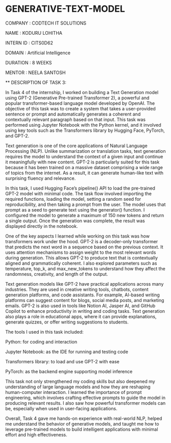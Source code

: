 # GENERATIVE-TEXT-MODEL

COMPANY : CODTECH IT SOLUTIONS

NAME : KODURU LOHITHA

INTERN ID : CITS0D62

DOMAIN : Artificial Intelligence

DURATION : 8 WEEKS

MENTOR : NEELA SANTOSH

** DESCRIPTION OF TASK 3:

In Task 4 of the internship, I worked on building a Text Generation model using GPT-2 (Generative Pre-trained Transformer 2), a powerful and popular transformer-based language model developed by OpenAI. The objective of this task was to create a system that takes a user-provided sentence or prompt and automatically generates a coherent and contextually relevant paragraph based on that input. This task was performed using Jupyter Notebook with the Python kernel, and it involved using key tools such as the Transformers library by Hugging Face, PyTorch, and GPT-2.

Text generation is one of the core applications of Natural Language Processing (NLP). Unlike summarization or translation tasks, text generation requires the model to understand the context of a given input and continue it meaningfully with new content. GPT-2 is particularly suited for this task because it has been trained on a massive dataset comprising a wide range of topics from the internet. As a result, it can generate human-like text with surprising fluency and relevance.

In this task, I used Hugging Face’s pipeline() API to load the pre-trained GPT-2 model with minimal code. The task flow involved importing the required functions, loading the model, setting a random seed for reproducibility, and then taking a prompt from the user. The model uses that prompt as a seed to generate text using the generator() function. I configured the model to generate a maximum of 150 new tokens and return a single output. Once the generation was complete, the result was displayed directly in the notebook.

One of the key aspects I learned while working on this task was how transformers work under the hood. GPT-2 is a decoder-only transformer that predicts the next word in a sequence based on the previous context. It uses attention mechanisms to assign weight to the most relevant words during generation. This allows GPT-2 to produce text that is contextually aligned and grammatically coherent. I also explored parameters such as temperature, top_k, and max_new_tokens to understand how they affect the randomness, creativity, and length of the output.

Text generation models like GPT-2 have practical applications across many industries. They are used in creative writing tools, chatbots, content generation platforms, and code assistants. For example, AI-based writing platforms can suggest content for blogs, social media posts, and marketing emails. GPT-2 is also used in tools like Notion AI, Jasper AI, and GitHub Copilot to enhance productivity in writing and coding tasks. Text generation also plays a role in educational apps, where it can provide explanations, generate quizzes, or offer writing suggestions to students.

The tools I used in this task included:

Python: for coding and interaction

Jupyter Notebook: as the IDE for running and testing code

Transformers library: to load and use GPT-2 with ease

PyTorch: as the backend engine supporting model inference

This task not only strengthened my coding skills but also deepened my understanding of large language models and how they are reshaping human-computer interaction. I learned the importance of prompt engineering, which involves crafting effective prompts to guide the model in producing relevant results. I also saw how powerful transformer models can be, especially when used in user-facing applications.

Overall, Task 4 gave me hands-on experience with real-world NLP, helped me understand the behavior of generative models, and taught me how to leverage pre-trained models to build intelligent applications with minimal effort and high effectiveness.

